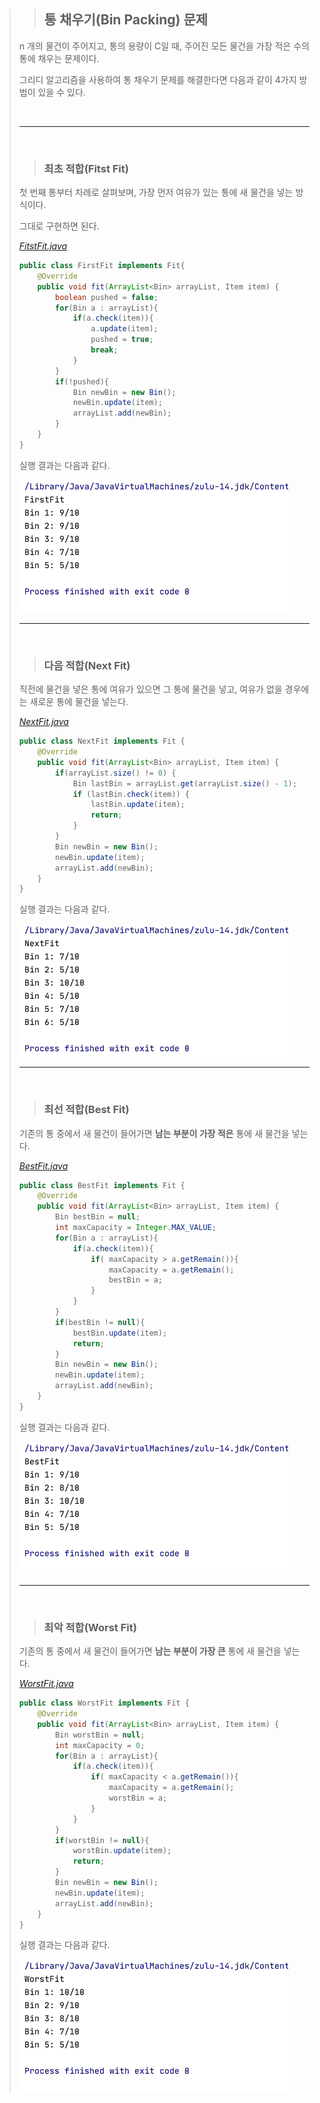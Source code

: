 > > ## 통 채우기(Bin Packing) 문제
>
> n 개의 물건이 주어지고, 통의 용량이 C일 때, 주어진 모든 물건을 가장 적은 수의 통에 채우는 문제이다.
>
> 그리디 알고리즘을 사용하여 통 채우기 문제를 해결한다면 다음과 같이 4가지 방법이 있을 수 있다.
>
> <br>
>
> ---
>
> <br>
>
> > ### 최초 적합(Fitst Fit)
>
> 첫 번째 통부터 차례로 살펴보며, 가장 먼저 여유가 있는 통에 새 물건을 넣는 방식이다.
>
> 그대로 구현하면 된다.
>
> [_FitstFit.java_](https://github.com/kusakina0608/BinPacking/blob/master/src/FirstFit.java)
>
> ```java
> public class FirstFit implements Fit{
>     @Override
>     public void fit(ArrayList<Bin> arrayList, Item item) {
>         boolean pushed = false;
>         for(Bin a : arrayList){
>             if(a.check(item)){
>                 a.update(item);
>                 pushed = true;
>                 break;
>             }
>         }
>         if(!pushed){
>             Bin newBin = new Bin();
>             newBin.update(item);
>             arrayList.add(newBin);
>         }
>     }
> }
> ```
>
> 실행 결과는 다음과 같다.
>
> <img src="https://raw.githubusercontent.com/kusakina0608/BinPacking/master/img/FirstFit.png" alt="FirstFit" style="zoom:50%;" />
>
> <br>
>
> ---
>
> <br>
>
> > ### 다음 적합(Next Fit)
>
> 직전에 물건을 넣은 통에 여유가 있으면 그 통에 물건을 넣고, 여유가 없을 경우에는 새로운 통에 물건을 넣는다.
>
> [_NextFit.java_](https://github.com/kusakina0608/BinPacking/blob/master/src/NextFit.java)
>
> ```java
> public class NextFit implements Fit {
>     @Override
>     public void fit(ArrayList<Bin> arrayList, Item item) {
>         if(arrayList.size() != 0) {
>             Bin lastBin = arrayList.get(arrayList.size() - 1);
>             if (lastBin.check(item)) {
>                 lastBin.update(item);
>                 return;
>             }
>         }
>         Bin newBin = new Bin();
>         newBin.update(item);
>         arrayList.add(newBin);
>     }
> }
> ```
>
> 실행 결과는 다음과 같다.
>
> <img src="https://raw.githubusercontent.com/kusakina0608/BinPacking/master/img/NextFit.png" alt="NextFit" style="zoom:50%;" />
>
> <br>
>
> ---
>
> <br>
>
> > ### 최선 적합(Best Fit)
>
> 기존의 통 중에서 새 물건이 들어가면 **남는 부분이 가장 적은** 통에 새 물건을 넣는다.
>
> [_BestFit.java_](https://github.com/kusakina0608/BinPacking/blob/master/src/BestFit.java)
>
> ```java
> public class BestFit implements Fit {
>     @Override
>     public void fit(ArrayList<Bin> arrayList, Item item) {
>         Bin bestBin = null;
>         int maxCapacity = Integer.MAX_VALUE;
>         for(Bin a : arrayList){
>             if(a.check(item)){
>                 if( maxCapacity > a.getRemain()){
>                     maxCapacity = a.getRemain();
>                     bestBin = a;
>                 }
>             }
>         }
>         if(bestBin != null){
>             bestBin.update(item);
>             return;
>         }
>         Bin newBin = new Bin();
>         newBin.update(item);
>         arrayList.add(newBin);
>     }
> }
> ```
>
> 실행 결과는 다음과 같다.
>
> <img src="https://raw.githubusercontent.com/kusakina0608/BinPacking/master/img/BestFit.png" alt="BestFit" style="zoom:50%;" />
>
> <br>
>
> ---
>
> <br>
>
> > ### 최악 적합(Worst Fit)
>
> 기존의 통 중에서 새 물건이 들어가면 **남는 부분이 가장 큰** 통에 새 물건을 넣는다.
>
> [_WorstFit.java_](https://github.com/kusakina0608/BinPacking/blob/master/src/WorstFit.java)
>
> ```java
> public class WorstFit implements Fit {
>     @Override
>     public void fit(ArrayList<Bin> arrayList, Item item) {
>         Bin worstBin = null;
>         int maxCapacity = 0;
>         for(Bin a : arrayList){
>             if(a.check(item)){
>                 if( maxCapacity < a.getRemain()){
>                     maxCapacity = a.getRemain();
>                     worstBin = a;
>                 }
>             }
>         }
>         if(worstBin != null){
>             worstBin.update(item);
>             return;
>         }
>         Bin newBin = new Bin();
>         newBin.update(item);
>         arrayList.add(newBin);
>     }
> }
> ```
>
> 실행 결과는 다음과 같다.
>
> <img src="https://raw.githubusercontent.com/kusakina0608/BinPacking/master/img/WorstFit.png" alt="WorstFit" style="zoom:50%;" />
